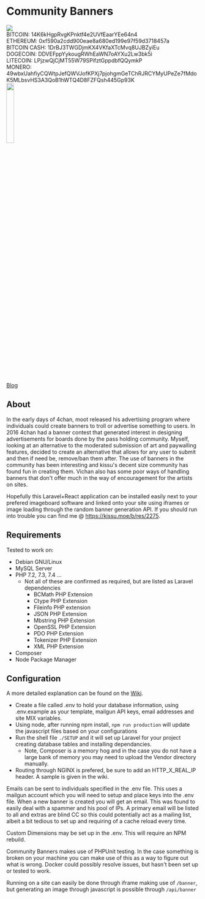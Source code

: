 # Community Banners 
<img src="https://api.travis-ci.org/ECHibiki/FreeBanners.svg?branch=dev" /><br/>
BITCOIN: 14K6kHgpRvgKPnktf4e2UVfEaarYEe64n4<br/>
ETHEREUM: 0xf590a2cdd900eae8a680ed199e97f59d3718457a<br/>
BITCOIN CASH: 1DrBJ3TWGDjmKX4VKfaXTcMvq8UJBZyiEu<br/>
DOGECOIN: DDVEFppYykougRWhEaWN7oAYXu2Lw3bk5i<br/>
LITECOIN: LPjzwQjCjMT55W79SPifztGppdbfQQymkP<br/>
MONERO: 49wbxUahfiyCQWtpJefQWVJofKPXj7pjohgmGeTChRJRCYMyUPeZe7fMdoK5MLbsvHS3A3QoB1hWTQ4D8FZFQsh445Gp93K<br/>
<a href="https://www.patreon.com/ECVerniy"><img width="20%" src="https://banners.kissu.moe/static/Patreon_Navy.png" /></a>
<br/><a href="https://blog.verniy.ca">Blog</a>
## About
In the early days of 4chan, moot released his advertising program where individuals could create banners to troll or advertise something to users. In 2016 4chan had a banner contest that generated interest in designing advertisements for boards done by the pass holding community. Myself, looking at an alternative to the moderated submission of art and paywalling features, decided to create an alternative that allows for any user to submit and then if need be, remove/ban them after.
The use of banners in the community has been interesting and kissu's decent size community has found fun in creating them. Vichan also has some poor ways of handling banners that don't offer much in the way of encouragement for the artists on sites.

Hopefully this Laravel+React application can be installed easily next to your prefered imageboard software and linked onto your site using iframes or image loading through the random banner generation API. If you should run into trouble you can find me @ https://kissu.moe/b/res/2275.

## Requirements
Tested to work on:
- Debian GNU/Linux
- MySQL Server
- PHP 7.2, 7.3, 7.4 ...
    - Not all of these are confirmed as required, but are listed as Laravel dependencies
        - BCMath PHP Extension
        - Ctype PHP Extension
        - Fileinfo PHP extension
        - JSON PHP Extension
        - Mbstring PHP Extension
        - OpenSSL PHP Extension
        - PDO PHP Extension
        - Tokenizer PHP Extension
        - XML PHP Extension
- Composer
- Node Package Manager

## Configuration

A more detailed explanation can be found on the <a href="">Wiki</a>.

- Create a file called .env to hold your database information, using .env.example as your template, mailgun API keys, email addresses and site MIX variables.
- Using node, after running npm install, ```npm run production``` will update the javascript files based on your configurations
- Run the shell file ```./SETUP``` and it will set up Laravel for your project creating database tables and installing dependancies.
    - Note, Composer is a memory hog and in the case you do not have a large bank of memory you may need to upload the Vendor directory manually.
- Routing through NGINX is prefered, be sure to add an HTTP_X_REAL_IP header. A sample is given in the wiki.

Emails can be sent to individuals specified in the .env file. This uses a mailgun account which you will need to setup and place keys into the .env file. When a new banner is created you will get an email. This was found to easily deal with a spammer and his pool of IPs. A primary email will be listed to all and extras are blind CC so this could potentially act as a mailing list, albeit a bit tedious to set up and requiring of a cache reload every time.

Custom Dimensions may be set up in the .env. This will require an NPM rebuild.

Community Banners makes use of PHPUnit testing. In the case something is broken on your machine you can make use of this as a way to figure out what is wrong. Docker could possibly resolve issues, but hasn't been set up or tested to work.

Running on a site can easily be done through iframe making use of ```/banner```, but generating an image through javascript is possible through ```/api/banner```
